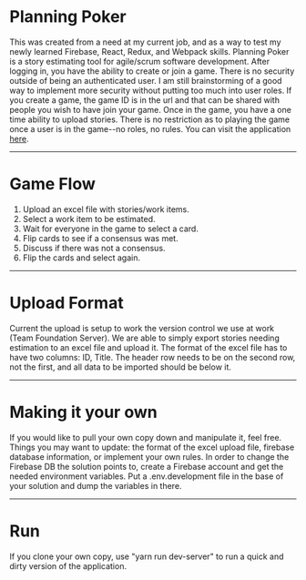 # Planning Poker

This was created from a need at my current job, and as a way to test my newly learned Firebase, React, Redux, and Webpack skills. Planning Poker is a story estimating tool for agile/scrum software development. After logging in, you have the ability to create or join a game. There is no security outside of being an authenticated user. I am still brainstorming of a good way to implement more security without putting too much into user roles. If you create a game, the game ID is in the url and that can be shared with people you wish to have join your game. Once in the game, you have a one time ability to upload stories. There is no restriction as to playing the game once a user is in the game--no roles, no rules. You can visit the application [here](http://apps.planningpoker.caseycorder.com).

---

# Game Flow

1.  Upload an excel file with stories/work items.
2.  Select a work item to be estimated.
3.  Wait for everyone in the game to select a card.
4.  Flip cards to see if a consensus was met.
5.  Discuss if there was not a consensus.
6.  Flip the cards and select again.

---

# Upload Format

Current the upload is setup to work the version control we use at work (Team Foundation Server). We are able to simply export stories needing estimation to an excel file and upload it. The format of the excel file has to have two columns: ID, Title. The header row needs to be on the second row, not the first, and all data to be imported should be below it.

---

# Making it your own

If you would like to pull your own copy down and manipulate it, feel free. Things you may want to update: the format of the excel upload file, firebase database information, or implement your own rules. In order to change the Firebase DB the solution points to, create a Firebase account and get the needed environment variables. Put a .env.development file in the base of your solution and dump the variables in there.

---

# Run

If you clone your own copy, use "yarn run dev-server" to run a quick and dirty version of the application.
